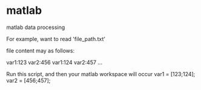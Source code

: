 # matlab
matlab data processing

For example, want to read 'file_path.txt'

file content may as follows:

var1:123  var2:456
var1:124  var2:457
...

Run this script, and then your matlab workspace will occur
var1 = [123;124];
var2 = [456;457];
